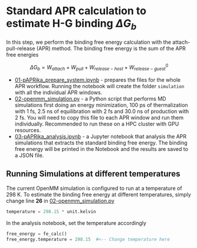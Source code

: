 # Standard APR calculation to estimate H-G binding $\Delta G_{b}$

In this step, we perform the binding free energy calculation with the attach-pull-release (APR) method. The binding free energy is the sum of the APR free energies

$$\Delta G_{b} = W_{attach} + W_{pull} + W_{release-host} + W_{release-guest}^{0}$$

* [01-pAPRika_prepare_system.ipynb](01-pAPRika_prepare_system.ipynb) - prepares the files for the whole APR workflow. Running the notebook will create the folder `simulation` with all the individual APR windows. 
* [02-openmm_simulation.py](02-openmm_simulation.py) - a Python script that performs MD simulations first doing an energy minimization, 100 ps of thermalization with 1 fs, 2.5 ns of equilibration with 2 fs and 30.0 ns of production with 2 fs. You will need to copy this file to each APR window and run them individually. Recommended to run these on a HPC cluster with GPU resources.
* [03-pAPRika_analysis.ipynb](03-pAPRika_analysis.ipynb) - a Jupyter notebook that analysis the APR simulations that extracts the standard binding free energy. The binding free energy will be printed in the Notebook and the results are saved to a JSON file.

## Running Simulations at different temperatures
The current OpenMM simulation is configured to run at a temperature of 298 K. To estimate the binding free energy at different temperatures, simply change line **26** in [02-openmm_simulation.py](02-openmm_simulation.py) 
```python
temperature = 298.15 * unit.kelvin
```
In the analysis notebook, set the temperature accordingly
```python
free_energy = fe_calc()
free_energy.temperature = 298.15  #<-- Change temperature here
```
